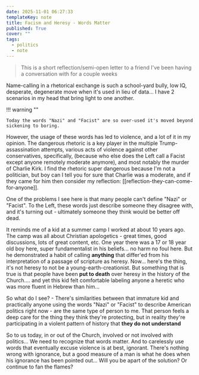 ```yaml
---
date: 2025-11-01 06:27:33
templateKey: note
title: Facism and Heresy - Words Matter
published: True
cover: ""
tags:
  - politics
  - note
---
```


> This is a short reflection/semi-open letter to a friend I've been having a
> conversation with for a couple weeks

Name-calling in a rhetorical exchange is such a school-yard bully, low IQ,
desperate, degenerate move when it's used in lieu of data... I have 2 scenarios
in my head that bring light to one another.

!!! warning ""

    Today the words "Nazi" and "Facist" are so over-used it's moved beyond sickening to boring.

However, the usage of these words has led to violence, and a lot of it
in my opinion. The dangerous rhetoric is a key player in the multiple
Trump-assassination attempts, various acts of violence against other
conservatives, specifically, (because who else does the Left call a Facist except
anyone remotely moderate anymore), and most notably the murder of Charlie Kirk.
I find the rhetoric super dangerous because I'm not a politician, but boy can I
tell you for sure that Charlie was a moderate, and if they came for him then
consider my reflection: [[reflection-they-can-come-for-anyone]].

One of the problems I see here is that many people can't define "Nazi" or
"Facist". To the Left, these words just describe someone they disagree with,
and it's turning out - ultimately someone they think would be better off dead.

It reminds me of a kid at a summer camp I worked at about 10 years ago. The
camp was all about Christian apologetics - great times, good discussions, lots
of great content, etc. One year there was a 17 or 18 year old boy here, super
fundamentalist in his beliefs... no harm no foul here. But he demonstrated a
habit of calling **anything** that differ'ed from his interpretation of a
passage of scripture as heresy. Now... here's the thing, it's not heresy to not
be a young-earth-creationist. But something that is true is that people have
been **put to death** over heresy in the history of the Church.... and yet this
kid felt comfortable labeling anyone a heretic who was more fluent in Hebrew
than him...

So what do I see? - There's similarities between that immature kid and
practically anyone using the words "Nazi" or "Facist" to describe American
politics right now - are the same type of person to me. That person feels a
deep care for the thing they think they're protecting, but in reality they're
participating in a violent pattern of history that **they do not understand**

So to us today, in or out of the Church, involved or not involved with
politics... We need to recognize that words matter. And to carelessly use words
that eventually excuse violence is at best, ignorant. There's nothing wrong
with ignorance, but a good measure of a man is what he does when his ignorance
has been pointed out... Will you be apart of the solution? Or continue to fan
the flames?
